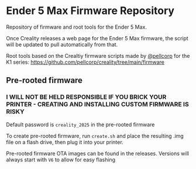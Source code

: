 # Ender 5 Max Firmware Repository

Repository of firmware and root tools for the Ender 5 Max.

Once Creality releases a web page for the Ender 5 Max firmware, the script will be updated to pull automatically from that.

Root tools based on the Crealtiy firmware scripts made by [@pellcorp](https://github.com/pellcorp) for the K1 series: <https://github.com/pellcorp/creality/tree/main/firmware>

## Pre-rooted firmware

### I WILL NOT BE HELD RESPONSIBLE IF YOU BRICK YOUR PRINTER - CREATING AND INSTALLING CUSTOM FIRMWARE IS RISKY

Default password is `creality_2025` in the pre-rooted firmware

To create pre-rooted firmware, run `create.sh` and place the resulting .img file on a flash drive, then plug it into your printer.

Pre-rooted firmware OTA images can be found in the releases. Versions will always start with `V6` to allow for easy flashing